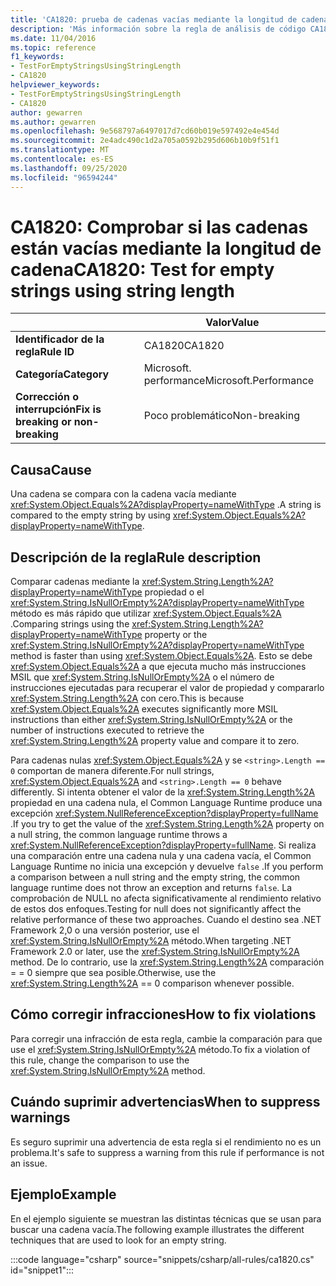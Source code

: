 ```yaml
---
title: 'CA1820: prueba de cadenas vacías mediante la longitud de cadena (análisis de código)'
description: 'Más información sobre la regla de análisis de código CA1820: prueba de cadenas vacías mediante la longitud de cadena'
ms.date: 11/04/2016
ms.topic: reference
f1_keywords:
- TestForEmptyStringsUsingStringLength
- CA1820
helpviewer_keywords:
- TestForEmptyStringsUsingStringLength
- CA1820
author: gewarren
ms.author: gewarren
ms.openlocfilehash: 9e568797a6497017d7cd60b019e597492e4e454d
ms.sourcegitcommit: 2e4adc490c1d2a705a0592b295d606b10b9f51f1
ms.translationtype: MT
ms.contentlocale: es-ES
ms.lasthandoff: 09/25/2020
ms.locfileid: "96594244"
---
```

# <a name="ca1820-test-for-empty-strings-using-string-length"></a><span data-ttu-id="47e29-103">CA1820: Comprobar si las cadenas están vacías mediante la longitud de cadena</span><span class="sxs-lookup"><span data-stu-id="47e29-103">CA1820: Test for empty strings using string length</span></span>

| | <span data-ttu-id="47e29-104">Valor</span><span class="sxs-lookup"><span data-stu-id="47e29-104">Value</span></span> |
|-|-|
| <span data-ttu-id="47e29-105">**Identificador de la regla**</span><span class="sxs-lookup"><span data-stu-id="47e29-105">**Rule ID**</span></span> |<span data-ttu-id="47e29-106">CA1820</span><span class="sxs-lookup"><span data-stu-id="47e29-106">CA1820</span></span>|
| <span data-ttu-id="47e29-107">**Categoría**</span><span class="sxs-lookup"><span data-stu-id="47e29-107">**Category**</span></span> |<span data-ttu-id="47e29-108">Microsoft. performance</span><span class="sxs-lookup"><span data-stu-id="47e29-108">Microsoft.Performance</span></span>|
| <span data-ttu-id="47e29-109">**Corrección o interrupción**</span><span class="sxs-lookup"><span data-stu-id="47e29-109">**Fix is breaking or non-breaking**</span></span> |<span data-ttu-id="47e29-110">Poco problemático</span><span class="sxs-lookup"><span data-stu-id="47e29-110">Non-breaking</span></span>|

## <a name="cause"></a><span data-ttu-id="47e29-111">Causa</span><span class="sxs-lookup"><span data-stu-id="47e29-111">Cause</span></span>

<span data-ttu-id="47e29-112">Una cadena se compara con la cadena vacía mediante <xref:System.Object.Equals%2A?displayProperty=nameWithType> .</span><span class="sxs-lookup"><span data-stu-id="47e29-112">A string is compared to the empty string by using <xref:System.Object.Equals%2A?displayProperty=nameWithType>.</span></span>

## <a name="rule-description"></a><span data-ttu-id="47e29-113">Descripción de la regla</span><span class="sxs-lookup"><span data-stu-id="47e29-113">Rule description</span></span>

<span data-ttu-id="47e29-114">Comparar cadenas mediante la <xref:System.String.Length%2A?displayProperty=nameWithType> propiedad o el <xref:System.String.IsNullOrEmpty%2A?displayProperty=nameWithType> método es más rápido que utilizar <xref:System.Object.Equals%2A> .</span><span class="sxs-lookup"><span data-stu-id="47e29-114">Comparing strings using the <xref:System.String.Length%2A?displayProperty=nameWithType> property or the <xref:System.String.IsNullOrEmpty%2A?displayProperty=nameWithType> method is faster than using <xref:System.Object.Equals%2A>.</span></span> <span data-ttu-id="47e29-115">Esto se debe <xref:System.Object.Equals%2A> a que ejecuta mucho más instrucciones MSIL que <xref:System.String.IsNullOrEmpty%2A> o el número de instrucciones ejecutadas para recuperar el valor de propiedad y compararlo <xref:System.String.Length%2A> con cero.</span><span class="sxs-lookup"><span data-stu-id="47e29-115">This is because <xref:System.Object.Equals%2A> executes significantly more MSIL instructions than either <xref:System.String.IsNullOrEmpty%2A> or the number of instructions executed to retrieve the <xref:System.String.Length%2A> property value and compare it to zero.</span></span>

<span data-ttu-id="47e29-116">Para cadenas nulas <xref:System.Object.Equals%2A> y se `<string>.Length == 0` comportan de manera diferente.</span><span class="sxs-lookup"><span data-stu-id="47e29-116">For null strings, <xref:System.Object.Equals%2A> and `<string>.Length == 0` behave differently.</span></span> <span data-ttu-id="47e29-117">Si intenta obtener el valor de la <xref:System.String.Length%2A> propiedad en una cadena nula, el Common Language Runtime produce una excepción <xref:System.NullReferenceException?displayProperty=fullName> .</span><span class="sxs-lookup"><span data-stu-id="47e29-117">If you try to get the value of the <xref:System.String.Length%2A> property on a null string, the common language runtime throws a <xref:System.NullReferenceException?displayProperty=fullName>.</span></span> <span data-ttu-id="47e29-118">Si realiza una comparación entre una cadena nula y una cadena vacía, el Common Language Runtime no inicia una excepción y devuelve `false` .</span><span class="sxs-lookup"><span data-stu-id="47e29-118">If you perform a comparison between a null string and the empty string, the common language runtime does not throw an exception and returns `false`.</span></span> <span data-ttu-id="47e29-119">La comprobación de NULL no afecta significativamente al rendimiento relativo de estos dos enfoques.</span><span class="sxs-lookup"><span data-stu-id="47e29-119">Testing for null does not significantly affect the relative performance of these two approaches.</span></span> <span data-ttu-id="47e29-120">Cuando el destino sea .NET Framework 2,0 o una versión posterior, use el <xref:System.String.IsNullOrEmpty%2A> método.</span><span class="sxs-lookup"><span data-stu-id="47e29-120">When targeting .NET Framework 2.0 or later, use the <xref:System.String.IsNullOrEmpty%2A> method.</span></span> <span data-ttu-id="47e29-121">De lo contrario, use la <xref:System.String.Length%2A> comparación = = 0 siempre que sea posible.</span><span class="sxs-lookup"><span data-stu-id="47e29-121">Otherwise, use the <xref:System.String.Length%2A> == 0 comparison whenever possible.</span></span>

## <a name="how-to-fix-violations"></a><span data-ttu-id="47e29-122">Cómo corregir infracciones</span><span class="sxs-lookup"><span data-stu-id="47e29-122">How to fix violations</span></span>

<span data-ttu-id="47e29-123">Para corregir una infracción de esta regla, cambie la comparación para que use el <xref:System.String.IsNullOrEmpty%2A> método.</span><span class="sxs-lookup"><span data-stu-id="47e29-123">To fix a violation of this rule, change the comparison to use the <xref:System.String.IsNullOrEmpty%2A> method.</span></span>

## <a name="when-to-suppress-warnings"></a><span data-ttu-id="47e29-124">Cuándo suprimir advertencias</span><span class="sxs-lookup"><span data-stu-id="47e29-124">When to suppress warnings</span></span>

<span data-ttu-id="47e29-125">Es seguro suprimir una advertencia de esta regla si el rendimiento no es un problema.</span><span class="sxs-lookup"><span data-stu-id="47e29-125">It's safe to suppress a warning from this rule if performance is not an issue.</span></span>

## <a name="example"></a><span data-ttu-id="47e29-126">Ejemplo</span><span class="sxs-lookup"><span data-stu-id="47e29-126">Example</span></span>

<span data-ttu-id="47e29-127">En el ejemplo siguiente se muestran las distintas técnicas que se usan para buscar una cadena vacía.</span><span class="sxs-lookup"><span data-stu-id="47e29-127">The following example illustrates the different techniques that are used to look for an empty string.</span></span>

:::code language="csharp" source="snippets/csharp/all-rules/ca1820.cs" id="snippet1":::
